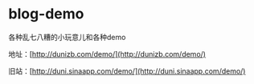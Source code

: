 # blog-demo
各种乱七八糟的小玩意儿和各种demo 

地址：[http://dunizb.com/demo/](http://dunizb.com/demo/)

旧站：[http://duni.sinaapp.com/demo/](http://duni.sinaapp.com/demo/)
